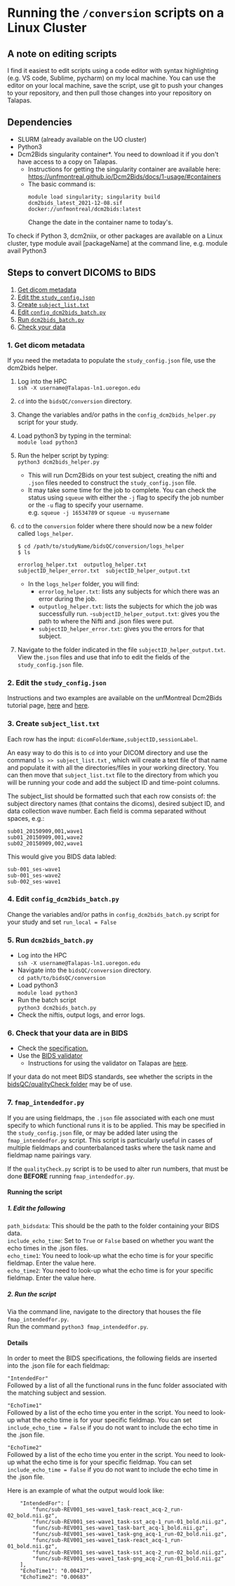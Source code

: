 # Running the `/conversion` scripts on a Linux Cluster

## A note on editing scripts

I find it easiest to edit scripts using a code editor with syntax highlighting (e.g. VS code, Sublime, pycharm) on my local machine. You can use the editor on your local machine, save the script, use git to push your changes to your repository, and then pull those changes into your repository on Talapas.

## Dependencies

- SLURM (already available on the UO cluster)
- Python3
- Dcm2Bids singularity container*. You need to download it if you don't have access to a copy on Talapas.
  - Instructions for getting the singularity container are available here: https://unfmontreal.github.io/Dcm2Bids/docs/1-usage/#containers  
  - The basic command is:
    ```
    module load singularity; singularity build dcm2bids_latest_2021-12-08.sif docker://unfmontreal/dcm2bids:latest
    ```
    Change the date in the container name to today's.

To check if Python 3, dcm2niix, or other packages are available on a Linux cluster, type module avail [packageName] at the command line, e.g. module avail Python3

## Steps to convert DICOMS to BIDS
  
  1. [Get dicom metadata](#clust1)
  2. [Edit the `study_config.json`](#clust2)
  3. [Create `subject_list.txt`](#clust3)
  4. [Edit `config_dcm2bids_batch.py`](#clust4)
  5. [Run `dcm2bids_batch.py`](#clust5)
  6. [Check your data](#clust6)

### 1. Get dicom metadata <a name="clust1">

If you need the metadata to populate the `study_config.json` file, use the dcm2bids helper.

1. Log into the HPC   
`ssh -X username@Talapas-ln1.uoregon.edu`
2. `cd` into the `bidsQC/conversion` directory.
3. Change the variables and/or paths in the `config_dcm2bids_helper.py` script for your study.  
4. Load python3 by typing in the terminal:  
`module load python3`
5. Run the helper script by typing:   
`python3 dcm2bids_helper.py`  
    - This will run Dcm2Bids on your test subject, creating the nifti and `.json` files needed to construct the `study_config.json` file.
    - It may take some time for the job to complete. You can check the status using `squeue` with either the `-j` flag to specify the job number or the `-u` flag to specify your username.  
    e.g. `squeue -j 16534789` or `squeue -u myusername`
6. `cd` to the `conversion` folder where there should now be a new folder called `logs_helper`.

    ```{bash}
    $ cd /path/to/studyName/bidsQC/conversion/logs_helper
    $ ls 

    errorlog_helper.txt  outputlog_helper.txt  subjectID_helper_error.txt  subjectID_helper_output.txt
    ```

    - In the `logs_helper` folder, you will find:
      - `errorlog_helper.txt`: lists any subjects for which there was an error during the job.
      - `outputlog_helper.txt`: lists the subjects for which the job was successfully run.
      -`subjectID_helper_output.txt`: gives you the path to where the Nifti and .json files were put.
      - `subjectID_helper_error.txt`: gives you the errors for that subject.
7. Navigate to the folder indicated in the file `subjectID_helper_output.txt`. View the`.json` files and use that info to edit the fields of the `study_config.json` file. 

### 2. Edit the `study_config.json` <a name="clust2">

Instructions and two examples are available on the unfMontreal Dcm2Bids tutorial page, [here](https://unfmontreal.github.io/Dcm2Bids/docs/3-configuration/) and [here](https://unfmontreal.github.io/Dcm2Bids/docs/2-tutorial/#building-the-configuration-file).

### 3. Create `subject_list.txt` <a name="clust3">

Each row has the input: `dicomFolderName,subjectID,sessionLabel`.

An easy way to do this is to `cd` into your DICOM directory and use the command `ls >> subject_list.txt` , which will create a text file of that name and populate it with all the directories/files in your working directory. You can then move that `subject_list.txt` file to the directory from which you will be running your code and add the subject ID and time-point columns.

The subject_list should be formatted such that each row consists of: the subject directory names (that contains the dicoms), desired subject ID, and data collection wave number. Each field is comma separated without spaces, e.g.:

```
sub01_20150909,001,wave1  
sub01_20150909,001,wave2
sub02_20150909,002,wave1
```

This would give you BIDS data labled:
```
sub-001_ses-wave1
sub-001_ses-wave2
sub-002_ses-wave1
```
### 4. Edit `config_dcm2bids_batch.py` <a name="clust4">

Change the variables and/or paths in `config_dcm2bids_batch.py` script for your study and set `run_local = False`

### 5. Run `dcm2bids_batch.py` <a name="clust5">

- Log into the HPC  
  `ssh -X username@Talapas-ln1.uoregon.edu`
- Navigate into the `bidsQC/conversion` directory.  
  `cd path/to/bidsQC/conversion`
- Load python3  
  `module load python3`
- Run the batch script  
  `python3 dcm2bids_batch.py`
- Check the niftis, output logs, and error logs.

### 6. Check that your data are in BIDS <a name="clust6">

- Check the [specification.](https://bids.neuroimaging.io/)
- Use the [BIDS validator](http://incf.github.io/bids-validator)
  - Instructions for using the validator on Talapas are [here](https://github.com/kdestasio/bidsQC/blob/main/uoTutorial.md#bids-validator-on-talapas).

If your data do not meet BIDS standards, see whether the scripts in the [bidsQC/qualityCheck folder](../qualityCheck) may be of use.

### 7. `fmap_intendedfor.py`

If you are using fieldmaps, the `.json` file associated with each one must specify to which functional runs it is to be applied. This may be specified in the `study_config.json` file, or may be added later using the `fmap_intendedfor.py` script. This script is particularly useful in cases of multiple fieldmaps and counterbalanced tasks where the task name and fieldmap name pairings vary.  

If the `qualityCheck.py` script is to be used to alter run numbers, that must be done **BEFORE** running `fmap_intendedfor.py`.  

#### Running the script

#####  1. Edit the following
  
`path_bidsdata`: This should be the path to the folder containing your BIDS data.  
`include_echo_time`: Set to `True` or `False` based on whether you want the echo times in the .json files.  
`echo_time1`: You need to look-up what the echo time is for your specific fieldmap. Enter the value here.  
`echo_time2`: You need to look-up what the echo time is for your specific fieldmap. Enter the value here.  

##### 2. Run the script

Via the command line, navigate to the directory that houses the file `fmap_intendedfor.py`.  
Run the command `python3 fmap_intendedfor.py`.  
  
#### Details

In order to meet the BIDS specifications, the following fields are inserted into the .json file for each fieldmap:  

`"IntendedFor"`  
Followed by a list of all the functional runs in the func folder associated with the matching subject and session.  

`"EchoTime1"`  
Followed by a list of the echo time you enter in the script. You need to look-up what the echo time is for your specific fieldmap. You can set `include_echo_time = False` if you do not want to include the echo time in the .json file.  

`"EchoTime2"`  
Followed by a list of the echo time you enter in the script. You need to look-up what the echo time is for your specific fieldmap. You can set `include_echo_time = False` if you do not want to include the echo time in the .json file.  

Here is an example of what the output would look like:

```
    "IntendedFor": [
        "func/sub-REV001_ses-wave1_task-react_acq-2_run-02_bold.nii.gz",
        "func/sub-REV001_ses-wave1_task-sst_acq-1_run-01_bold.nii.gz",
        "func/sub-REV001_ses-wave1_task-bart_acq-1_bold.nii.gz",
        "func/sub-REV001_ses-wave1_task-gng_acq-1_run-02_bold.nii.gz",
        "func/sub-REV001_ses-wave1_task-react_acq-1_run-01_bold.nii.gz",
        "func/sub-REV001_ses-wave1_task-sst_acq-2_run-02_bold.nii.gz",
        "func/sub-REV001_ses-wave1_task-gng_acq-2_run-01_bold.nii.gz"
    ],
    "EchoTime1": "0.00437",
    "EchoTime2": "0.00683"
```
